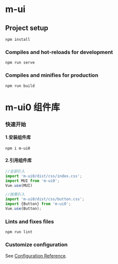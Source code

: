 # m-ui

## Project setup
```
npm install
```

### Compiles and hot-reloads for development
```
npm run serve
```

### Compiles and minifies for production
```
npm run build
```
# m-ui0 组件库
### 快速开始
#### 1.安装组件库
```bash
npm i m-ui0
```
#### 2.引用组件库
```javascript
//全部引入
import 'm-ui0/dist/css/index.css';
import MUI from 'm-ui0';
Vue.use(MUI)

//按需引入
import 'm-ui0/dist/css/button.css';
import {Button} from 'm-ui0';
Vue.use(Button);
```
### Lints and fixes files
```
npm run lint
```

### Customize configuration
See [Configuration Reference](https://cli.vuejs.org/config/).
